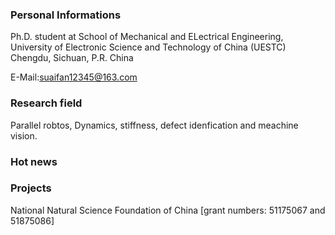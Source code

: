 ### Personal Informations

Ph.D. student at School of Mechanical and ELectrical Engineering, University of Electronic Science and Technology of China (UESTC) Chengdu, Sichuan, P.R. China 

E-Mail:suaifan12345@163.com

### Research field

Parallel robtos, Dynamics, stiffness, defect idenfication and meachine vision.

### Hot news

### Projects
National Natural Science Foundation of China [grant numbers: 51175067 and 51875086] 
